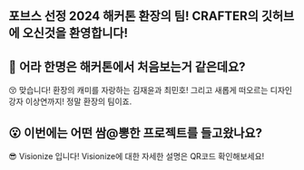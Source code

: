 ## 포브스 선정 2024 해커톤 환장의 팀! CRAFTER의 깃허브에 오신것을 환영합니다! </br>

## 🤔 어라 한명은 해커톤에서 처음보는거 같은데요? </br>
😚 맞습니다! 환장의 캐미를 자랑하는 김재윤과 최민호! 그리고 새롭게 떠오르는 디자인 강자 이상연까지! 정말 환장의 팀이죠.

## 😮 이번에는 어떤 쌈@뽕한 프로젝트를 들고왔나요? </br>
😎 Visionize 입니다! Visionize에 대한 자세한 설명은 QR코드 확인해보세요! 